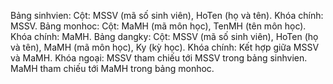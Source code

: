 Bảng sinhvien:
Cột: MSSV (mã số sinh viên), HoTen (họ và tên).
Khóa chính: MSSV.
Bảng monhoc:
Cột: MaMH (mã môn học), TenMH (tên môn học).
Khóa chính: MaMH.
Bảng dangky:
Cột: MSSV (mã số sinh viên), HoTen (họ và tên), MaMH (mã môn học), Ky (kỳ học).
Khóa chính: Kết hợp giữa MSSV và MaMH.
Khóa ngoại:
MSSV tham chiếu tới MSSV trong bảng sinhvien.
MaMH tham chiếu tới MaMH trong bảng monhoc.
